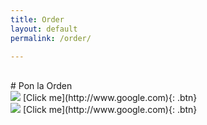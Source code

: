 ```yaml
---
title: Order
layout: default
permalink: /order/

---
```

<br>
# Pon la Orden

<div class="row">
  <div class="col-md-6">
<img src="/lis786-lfav/assets/images/take.png" />
[Click me](http://www.google.com){: .btn}
  </div>

  <div class="col-md-6">
<img src="/lis786-lfav/assets/images/cater.png" />
[Click me](http://www.google.com){: .btn}
  </div>
</div>
